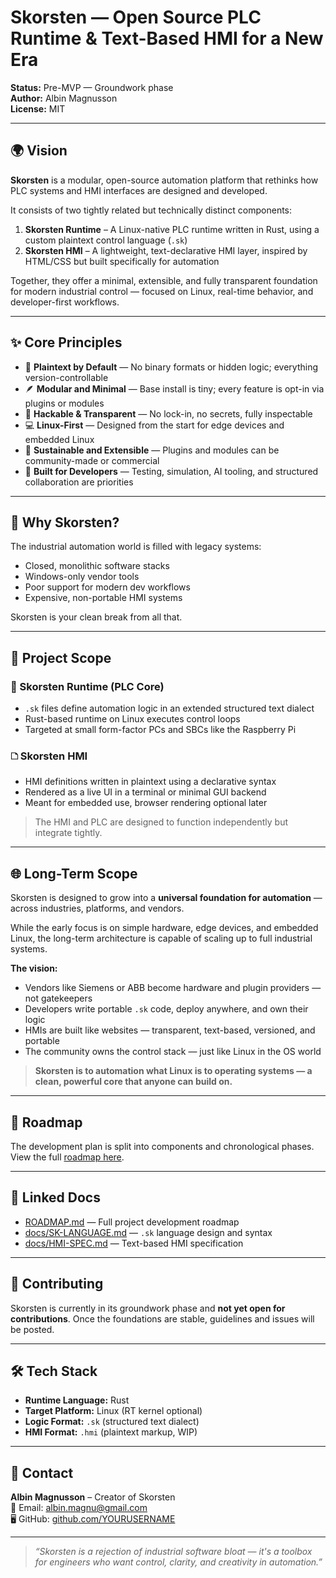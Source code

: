 # Skorsten — Open Source PLC Runtime & Text-Based HMI for a New Era

**Status:** Pre-MVP — Groundwork phase  
**Author:** Albin Magnusson  
**License:** MIT

---

## 🌍 Vision

**Skorsten** is a modular, open-source automation platform that rethinks how PLC systems and HMI interfaces are designed and developed.

It consists of two tightly related but technically distinct components:

1. **Skorsten Runtime** – A Linux-native PLC runtime written in Rust, using a custom plaintext control language (`.sk`)  
2. **Skorsten HMI** – A lightweight, text-declarative HMI layer, inspired by HTML/CSS but built specifically for automation

Together, they offer a minimal, extensible, and fully transparent foundation for modern industrial control — focused on Linux, real-time behavior, and developer-first workflows.

---

## ✨ Core Principles

* 📄 **Plaintext by Default** — No binary formats or hidden logic; everything version-controllable  
* 🪶 **Modular and Minimal** — Base install is tiny; every feature is opt-in via plugins or modules  
* 🧰 **Hackable & Transparent** — No lock-in, no secrets, fully inspectable  
* 💻 **Linux-First** — Designed from the start for edge devices and embedded Linux  
* 🌱 **Sustainable and Extensible** — Plugins and modules can be community-made or commercial  
* 🧠 **Built for Developers** — Testing, simulation, AI tooling, and structured collaboration are priorities  

---

## 🤔 Why Skorsten?

The industrial automation world is filled with legacy systems:

* Closed, monolithic software stacks  
* Windows-only vendor tools  
* Poor support for modern dev workflows  
* Expensive, non-portable HMI systems  

Skorsten is your clean break from all that.

---

## 🧱 Project Scope

### 🔧 Skorsten Runtime (PLC Core)

* `.sk` files define automation logic in an extended structured text dialect  
* Rust-based runtime on Linux executes control loops  
* Targeted at small form-factor PCs and SBCs like the Raspberry Pi  

### 🗅 Skorsten HMI

* HMI definitions written in plaintext using a declarative syntax  
* Rendered as a live UI in a terminal or minimal GUI backend  
* Meant for embedded use, browser rendering optional later  

> The HMI and PLC are designed to function independently but integrate tightly.

---

## 🌐 Long-Term Scope

Skorsten is designed to grow into a **universal foundation for automation** — across industries, platforms, and vendors.

While the early focus is on simple hardware, edge devices, and embedded Linux, the long-term architecture is capable of scaling up to full industrial systems.

**The vision:**

- Vendors like Siemens or ABB become hardware and plugin providers — not gatekeepers  
- Developers write portable `.sk` code, deploy anywhere, and own their logic  
- HMIs are built like websites — transparent, text-based, versioned, and portable  
- The community owns the control stack — just like Linux in the OS world  

> **Skorsten is to automation what Linux is to operating systems — a clean, powerful core that anyone can build on.**

---

## 🚧 Roadmap

The development plan is split into components and chronological phases. View the full [roadmap here](./ROADMAP.md).

---

## 📖 Linked Docs

* [ROADMAP.md](./ROADMAP.md) — Full project development roadmap  
* [docs/SK-LANGUAGE.md](./docs/SK-LANGUAGE.md) — `.sk` language design and syntax  
* [docs/HMI-SPEC.md](./docs/HMI-SPEC.md) — Text-based HMI specification  

---

## 🧰 Contributing

Skorsten is currently in its groundwork phase and **not yet open for contributions**. Once the foundations are stable, guidelines and issues will be posted.

---

## 🛠 Tech Stack

* **Runtime Language:** Rust  
* **Target Platform:** Linux (RT kernel optional)  
* **Logic Format:** `.sk` (structured text dialect)  
* **HMI Format:** `.hmi` (plaintext markup, WIP)  

---

## 📨 Contact

**Albin Magnusson** – Creator of Skorsten  
📧 Email: [albin.magnu@gmail.com](mailto:albin.magnu@gmail.com)  
🖥 GitHub: [github.com/YOURUSERNAME](https://github.com/YOURUSERNAME)

---

> *“Skorsten is a rejection of industrial software bloat — it's a toolbox for engineers who want control, clarity, and creativity in automation.”*
